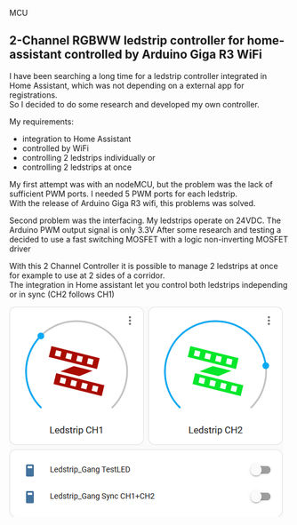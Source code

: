 MCU<H2>2-Channel RGBWW ledstrip controller for home-assistant controlled by Arduino Giga R3 WiFi</H2>

I have been searching a long time for a ledstrip controller integrated in Home Assistant, which was not depending on a external app for registrations.<BR>
So I decided to do some research and developed my own controller.<BR>

My requirements:
- integration to Home Assistant
- controlled by WiFi
- controlling 2 ledstrips individually or
- controlling 2 ledstrips at once

My first attempt was with an nodeMCU, but the problem was the lack of sufficient PWM ports. I needed 5 PWM ports for each ledstrip.<BR>
With the release of Arduino Giga R3 wifi, this problems was solved.<BR>

Second problem was the interfacing. My ledstrips operate on 24VDC. The Arduino PWM output signal is only 3.3V
After some research and testing a decided to use a fast switching MOSFET with a logic non-inverting MOSFET driver

With this 2 Channel Controller it is possible to manage 2 ledstrips at once for example to use at 2 sides of a corridor.<BR>
The integration in Home assistant let you control both ledstrips independing or in sync (CH2 follows CH1)

<img src="extras/HA dashboard.png">
